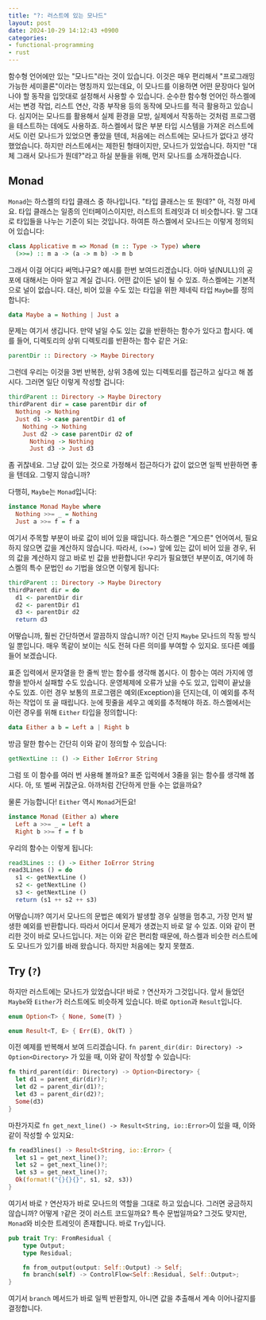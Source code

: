 ```yaml
---
title: "?: 러스트에 있는 모나드"
layout: post
date: 2024-10-29 14:12:43 +0900
categories:
- functional-programming
- rust
---
```

함수형 언어에만 있는 "모나드"라는 것이 있습니다. 이것은 매우 편리해서 "프로그래밍 가능한 세미콜론"이라는 명칭까지 있는데요, 이 모나드를 이용하면 어떤 문장마다 일어나야 할 동작을 입맛대로 설정해서 사용할 수 있습니다. 
순수한 함수형 언어인 하스켈에서는 변경 작업, 리스트 연산, 각종 부작용 등의 동작에 모나드를 적극 활용하고 있습니다. 심지어는 모나드를 활용해서 실제 환경을 모방, 실제에서 작동하는 것처럼 프로그램을 테스트하는 데에도 사용하죠. 
하스켈에서 많은 부분 타입 시스템을 가져온 러스트에서도 이런 모나드가 있었으면 좋았을 텐데, 처음에는 러스트에는 모나드가 없다고 생각했었습니다. 하지만 러스트에서는 제한된 형태이지만, 모나드가 있었습니다. 
하지만 "대체 그래서 모나드가 뭔데?"라고 하실 분들을 위해, 먼저 모나드를 소개하겠습니다.

## Monad
`Monad`는 하스켈의 타입 클래스 중 하나입니다. "타입 클래스는 또 뭔데?" 아, 걱정 마세요. 타입 클래스는 일종의 인터페이스이지만, 러스트의 트레잇과 더 비슷합니다. 말 그대로 타입들을 나누는 기준이 되는 것입니다. 
하여튼 하스켈에서 모나드는 이렇게 정의되어 있습니다:
```haskell
class Applicative m => Monad (m :: Type -> Type) where
  (>>=) :: m a -> (a -> m b) -> m b
```
그래서 이걸 어디다 써먹냐구요? 예시를 한번 보여드리겠습니다. 아마 널(NULL)의 공포에 대해서는 아마 알고 계실 겁니다. 어떤 값이든 널이 될 수 있죠. 하스켈에는 기본적으로 널이 없습니다. 
대신, 비어 있을 수도 있는 타입을 위한 제네릭 타입 `Maybe`를 정의합니다:
```haskell
data Maybe a = Nothing | Just a
```
문제는 여기서 생깁니다. 만약 널일 수도 있는 값을 반환하는 함수가 있다고 합시다. 예를 들어, 디렉토리의 상위 디렉토리를 반환하는 함수 같은 거요:
```haskell
parentDir :: Directory -> Maybe Directory
```
그런데 우리는 이것을 3번 반복한, 상위 3층에 있는 디렉토리를 접근하고 싶다고 해 봅시다. 그러면 일단 이렇게 작성할 겁니다:
```haskell
thirdParent :: Directory -> Maybe Directory
thirdParent dir = case parentDir dir of
  Nothing -> Nothing
  Just d1 -> case parentDir d1 of
    Nothing -> Nothing
    Just d2 -> case parentDir d2 of
      Nothing -> Nothing
      Just d3 -> Just d3
```
좀 귀찮네요. 그냥 값이 있는 것으로 가정해서 접근하다가 값이 없으면 일찍 반환하면 좋을 텐데요. 그렇지 않습니까?

다행히, `Maybe`는 `Monad`입니다:
```haskell
instance Monad Maybe where
  Nothing >>= _ = Nothing
  Just a >>= f = f a
```
여기서 주목할 부분이 바로 값이 비어 있을 때입니다. 하스켈은 "게으른" 언어여서, 필요하지 않으면 값을 계산하지 않습니다. 따라서, `(>>=)` 앞에 있는 값이 비어 있을 경우, 뒤의 값을 계산하지 않고 바로 빈 값을 반환합니다! 
우리가 필요했던 부분이죠, 여기에 하스켈의 특수 문법인 `do` 기법을 얹으면 이렇게 됩니다:
```haskell
thirdParent :: Directory -> Maybe Directory
thirdParent dir = do
  d1 <- parentDir dir
  d2 <- parentDir d1
  d3 <- parentDir d2
  return d3
```
어떻습니까, 훨씬 간단하면서 깔끔하지 않습니까? 이건 단지 `Maybe` 모나드의 작동 방식일 뿐입니다. 매우 똑같이 보이는 식도 전혀 다른 의미를 부여할 수 있지요. 또다른 예를 들어 보겠습니다.

표준 입력에서 문자열을 한 줄씩 받는 함수를 생각해 봅시다. 이 함수는 여러 가지에 영향을 받아서 실패할 수도 있습니다. 운영체제에 오류가 났을 수도 있고, 입력이 끝났을 수도 있죠. 이런 경우 보통의 프로그램은 예외(Exception)을 던지는데, 이 예외를 추적하는 작업이 또 골 때립니다. 눈에 핏줄을 세우고 예외를 추적해야 하죠. 하스켈에서는 이런 경우를 위해 `Either` 타입을 정의합니다:
```haskell
data Either a b = Left a | Right b
```
방금 말한 함수는 간단히 이와 같이 정의할 수 있습니다:
```haskell
getNextLine :: () -> Either IoError String
```
그럼 또 이 함수를 여러 번 사용해 볼까요? 표준 입력에서 3줄을 읽는 함수를 생각해 봅시다. 아, 또 벌써 귀찮군요. 아까처럼 간단하게 만들 수는 없을까요?

물론 가능합니다! `Either` 역시 `Monad`거든요!
```haskell
instance Monad (Either a) where
  Left a >>= _ = Left a
  Right b >>= f = f b
```
우리의 함수는 이렇게 됩니다:
```haskell
read3Lines :: () -> Either IoError String
read3Lines () = do
  s1 <- getNextLine ()
  s2 <- getNextLine ()
  s3 <- getNextLine ()
  return (s1 ++ s2 ++ s3)
```
어떻습니까? 여기서 모나드의 문법은 예외가 발생할 경우 실행을 멈추고, 가장 먼저 발생한 예외를 반환합니다. 따라서 어디서 문제가 생겼는지 바로 알 수 있죠. 이와 같이 편리한 것이 바로 모나드입니다. 
저는 이와 같은 편리함 때문에, 하스켈과 비슷한 러스트에도 모나드가 있기를 바래 왔습니다. 하지만 처음에는 찾지 못했죠.

## Try (`?`)
하지만 러스트에는 모나드가 있었습니다! 바로 `?` 연산자가 그것입니다. 앞서 들었던 `Maybe`와 `Either`가 러스트에도 비슷하게 있습니다. 바로 `Option`과 `Result`입니다.
```rust
enum Option<T> { None, Some(T) }

enum Result<T, E> { Err(E), Ok(T) }
```
이전 예제를 반복해서 보여 드리겠습니다. `fn parent_dir(dir: Directory) -> Option<Directory>` 가 있을 때, 이와 같이 작성할 수 있습니다:
```rust
fn third_parent(dir: Directory) -> Option<Directory> {
  let d1 = parent_dir(dir)?;
  let d2 = parent_dir(d1)?;
  let d3 = parent_dir(d2)?;
  Some(d3)
}
```
마찬가지로 `fn get_next_line() -> Result<String, io::Error>`이 있을 때, 이와 같이 작성할 수 있지요:
```rust
fn read3lines() -> Result<String, io::Error> {
  let s1 = get_next_line()?;
  let s2 = get_next_line()?;
  let s3 = get_next_line()?;
  Ok(format!("{}{}{}", s1, s2, s3))
}
```
여기서 바로 `?` 연산자가 바로 모나드의 역할을 그대로 하고 있습니다. 그러면 궁금하지 않습니까? 어떻게 `?`같은 것이 러스트 코드일까요? 특수 문법일까요? 그것도 맞지만, `Monad`와 비슷한 트레잇이 존재합니다. 바로 `Try`입니다.
```rust
pub trait Try: FromResidual {
    type Output;
    type Residual;

    fn from_output(output: Self::Output) -> Self;
    fn branch(self) -> ControlFlow<Self::Residual, Self::Output>;
}
```
여기서 `branch` 메서드가 바로 일찍 반환할지, 아니면 값을 추출해서 계속 이어나갈지를 결정합니다.
